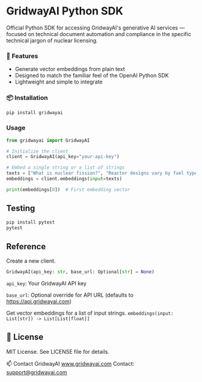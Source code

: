 # GridwayAI Python SDK

Official Python SDK for accessing GridwayAI's generative AI services — focused on technical document automation and compliance in the specific technical jargon of nuclear licensing.

### 🚀 Features

- Generate vector embeddings from plain text
- Designed to match the familiar feel of the OpenAI Python SDK
- Lightweight and simple to integrate

### 📦 Installation

```bash
pip install gridwayai
```

### Usage
```python
from gridwayai import GridwayAI

# Initialize the client
client = GridwayAI(api_key="your-api-key")

# Embed a single string or a list of strings
texts = ["What is nuclear fission?", "Reactor designs vary by fuel type."]
embeddings = client.embeddings(input=texts)

print(embeddings[0])  # First embedding vector
```

## Testing
```python
pip install pytest
pytest
```

## Reference
Create a new client.
```python
GridwayAI(api_key: str, base_url: Optional[str] = None)
```
`api_key`: Your GridwayAI API key

`base_url`: Optional override for API URL (defaults to https://api.gridwayai.com)

Get vector embeddings for a list of input strings.
`embeddings(input: List[str]) -> List[List[float]]`

## 🤝 License
MIT License. See LICENSE file for details.

📫 Contact
GridwayAI
www.gridwayai.com
Contact: support@gridwayai.com
